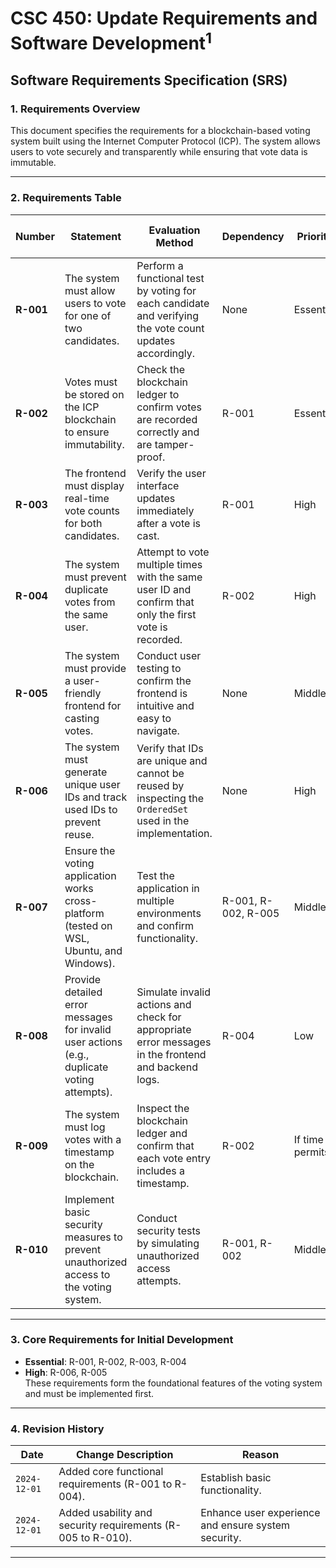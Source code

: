 # CSC 450: Update Requirements and Software Development<sup>1</sup>

## **Software Requirements Specification (SRS)**

### **1. Requirements Overview**  
This document specifies the requirements for a blockchain-based voting system built using the Internet Computer Protocol (ICP). The system allows users to vote securely and transparently while ensuring that vote data is immutable.

---

### **2. Requirements Table**

| **Number** | **Statement** | **Evaluation Method** | **Dependency** | **Priority** | **Requirement Revision History** |
|------------|---------------|------------------------|----------------|--------------|-----------------------------------|
| **R-001**  | The system must allow users to vote for one of two candidates. | Perform a functional test by voting for each candidate and verifying the vote count updates accordingly. | None | Essential | `2024-12-01`: Added to specify the primary voting feature. |
| **R-002**  | Votes must be stored on the ICP blockchain to ensure immutability. | Check the blockchain ledger to confirm votes are recorded correctly and are tamper-proof. | R-001 | Essential | `2024-12-01`: Ensures secure vote storage. |
| **R-003**  | The frontend must display real-time vote counts for both candidates. | Verify the user interface updates immediately after a vote is cast. | R-001 | High | `2024-12-01`: Added for user transparency. |
| **R-004**  | The system must prevent duplicate votes from the same user. | Attempt to vote multiple times with the same user ID and confirm that only the first vote is recorded. | R-002 | High | `2024-12-01`: Added for voting integrity. |
| **R-005**  | The system must provide a user-friendly frontend for casting votes. | Conduct user testing to confirm the frontend is intuitive and easy to navigate. | None | Middle | `2024-12-01`: Added for usability enhancement. |
| **R-006**  | The system must generate unique user IDs and track used IDs to prevent reuse. | Verify that IDs are unique and cannot be reused by inspecting the `OrderedSet` used in the implementation. | None | High | `2024-12-01`: Ensures secure user identification. |
| **R-007**  | Ensure the voting application works cross-platform (tested on WSL, Ubuntu, and Windows). | Test the application in multiple environments and confirm functionality. | R-001, R-002, R-005 | Middle | `2024-12-01`: Added for platform compatibility. |
| **R-008**  | Provide detailed error messages for invalid user actions (e.g., duplicate voting attempts). | Simulate invalid actions and check for appropriate error messages in the frontend and backend logs. | R-004 | Low | `2024-12-01`: Added for better debugging and user feedback. |
| **R-009**  | The system must log votes with a timestamp on the blockchain. | Inspect the blockchain ledger and confirm that each vote entry includes a timestamp. | R-002 | If time permits | `2024-12-01`: Added for auditability. |
| **R-010**  | Implement basic security measures to prevent unauthorized access to the voting system. | Conduct security tests by simulating unauthorized access attempts. | R-001, R-002 | Middle | `2024-12-01`: Added for enhanced security. |

---

### **3. Core Requirements for Initial Development**
- **Essential**: R-001, R-002, R-003, R-004  
- **High**: R-006, R-005  
These requirements form the foundational features of the voting system and must be implemented first.

---

### **4. Revision History**

| **Date**      | **Change Description**                         | **Reason**                           |
|---------------|-----------------------------------------------|--------------------------------------|
| `2024-12-01`  | Added core functional requirements (R-001 to R-004). | Establish basic functionality.       |
| `2024-12-01`  | Added usability and security requirements (R-005 to R-010). | Enhance user experience and ensure system security. |

---
